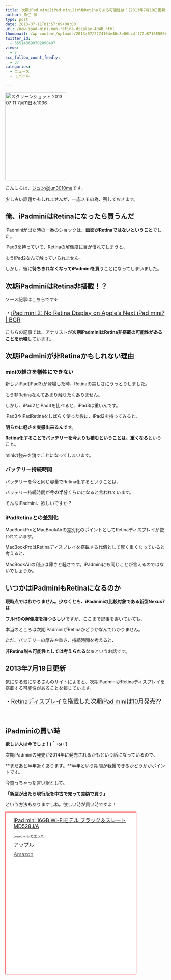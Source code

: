 ```yaml
---
title: 次期iPad mini(iPad mini2)が非Retinaである可能性は？(2013年7月19日更新)
author: 魚住 惇
type: post
date: 2013-07-11T01:57:09+00:00
url: /new-ipad-mini-non-retina-display-4048.html
thumbnail: /wp-content/uploads/2013/07/2274104e46c8e06bc4ff72b87168580b1.png
twitter_id:
  - 355143699702890497
views:
  - 7
scc_follow_count_feedly:
  - 37
categories:
  - ニュース
  - モバイル

---
```

<img decoding="async" loading="lazy" title="スクリーンショット_2013-07-11_7月11日木1036.png" alt="スクリーンショット 2013 07 11 7月11日木1036" src="/wp-content/uploads/2013/07/2274104e46c8e06bc4ff72b87168580b.png" width="191" height="276" border="0" />

<!--more-->

こんにちは、[ジュン@jun3010me][1]です。

少し古い話題かもしれませんが、一応メモの為、残しておきます。

## 俺、iPadminiはRetinaになったら買うんだ

iPadminiが出た時の一番のショックは、**画面がRetinaではないということ**でした。

iPad3を持っていて、Retinaの解像度に目が慣れてしまうと、

もうiPad2なんて触っていられません。

しかし、後に**待ちきれなくなってiPadminiを買う**ことになってしまいました。

## 次期iPadminiはRetina非搭載！？

ソース記事はこちらです↓

<p style="font-size: 18px;">
  ・<a href="http://bgr.com/2013/06/19/ipad-mini-2-no-retina-display/" target="_blank">iPad mini 2: No Retina Display on Apple’s Next iPad mini? | BGR</a>
</p>

こちらの記事では、アナリストが**次期iPadminiはRetina非搭載の可能性があることを示唆**しています。

## 次期iPadminiが非Retinaかもしれない理由

### miniの軽さを犠牲にできない

新しいiPad(iPad3)が登場した時、Retinaの美しさにうっとりしました。

もう非Retinaなんてあまり触りたくありません。

しかし、iPad2とiPad3を比べると、iPad3は重いんです。

iPad3やiPadRetinaをしばらく使った後に、iPad2を持ってみると、

**明らかに軽さを実感出来るんです。**

**Retina化することでバッテリーを今よりも積むということは、重くなる**ということ。

miniの強みを消すことになってしまいます。

### バッテリー持続時間

バッテリーを今と同じ容量でRetina化するということは、

バッテリー持続時間が**今の半分**くらいになると言われています。

そんなiPadmini、欲しいですか？

### iPadRetinaとの差別化

MacBookProとMacBookAirの差別化のポイントとしてRetinaディスプレイが使われています。

MacBookProはRetinaディスプレイを搭載する代償として厚く重くなっていると考えると、

MacBookAirの利点は薄さと軽さです。iPadminiにも同じことが言えるのではないでしょうか。

## いつかはiPadminiもRetinaになるのか

**現時点ではわかりません。**少なくとも、iPadminiの比較対象である**新型Nexus7は**

**フルHDの解像度を持つらしい**ですが、ここまで記事を書いていても、

本当のところは次期iPadminiがRetinaかどうかなんてわかりません。

ただ、バッテリーの厚みや重さ、持続時間を考えると、

**非Retina説も可能性としては考えられる**なぁというお話です。

## 2013年7月19日更新

気になる気になるさんのサイトによると、次期iPadminiがRetinaディスプレイを搭載する可能性があることを報じています。

<p style="font-size: 18px;">
  ・<a href="http://taisy0.com/2013/07/19/18321.html" target="_blank">Retinaディスプレイを搭載した次期iPad miniは10月発売??</a>
</p>

&nbsp;

## iPadminiの買い時

**欲しい人は今でしょ！(｀･ω･´)** 

次期iPadminiの発売が2014年に発売されるかもという話になっているので、

**まだあと半年近くあります。**半年という期間が我慢できるかどうかがポイントです。

今買っちゃった言い訳として、

**「新型が出たら現行版を中古で売って差額で買う」**

という方法もありますしね。欲しい時が買い時ですよ！

<div style="border: 1px solid; border-color: red; margin: 0px; padding: 0px 0px 0px 10px; width: 400px; text-align: center; float: left; background-color: white;">
  <div class="kaerebalink-box" style="text-align: left; padding-bottom: 20px; font-size: medium; /zoom: 1; overflow: hidden;">
    <div class="kaerebalink-image" style="float: left; margin: 0 15px 10px 0;">
      <a href="http://www.amazon.co.jp/exec/obidos/ASIN/B009YD7SMM/jn050191-22/ref=nosim/" target="_blank" rel="nofollow"><img decoding="async" style="border: none;" alt="" src="http://ecx.images-amazon.com/images/I/315eyyhapRL._SL160_.jpg" /></a>
    </div>
    <div class="kaerebalink-info" style="line-height: 120%; /zoom: 1; overflow: hidden;">
      <div class="kaerebalink-name" style="margin-bottom: 10px; line-height: 120%;">
        <p>
          <a href="http://www.amazon.co.jp/exec/obidos/ASIN/B009YD7SMM/jn050191-22/ref=nosim/" target="_blank" rel="nofollow">iPad mini 16GB Wi-Fiモデル ブラック＆スレート MD528J/A</a>
        </p>
        <div class="kaerebalink-powered-date" style="font-size: 8pt; margin-top: 5px; font-family: verdana; line-height: 120%;">
          posted with <a href="http://kaereba.com" target="_blank">カエレバ</a>
        </div>
      </div>
      <div class="kaerebalink-detail" style="margin-bottom: 5px;">
        アップル
      </div>
      <div class="kaerebalink-link1" style="margin-top: 10px; opacity: .70; filter: alpha(opacity=70);">
        <div class="shoplinkamazon" style="display: inline; margin-right: 5px;">
          <a title="アマゾン" href="http://www.amazon.co.jp/gp/search?keywords=MD528J%2FA&__mk_ja_JP=%83J%83%5E%83J%83i&tag=jn050191-22" target="_blank" rel="nofollow">Amazon</a>
        </div>
        
        <div class="shoplinkrakuten" style="display: inline; margin-right: 5px;">
          <a title="楽天市場" href="http://hb.afl.rakuten.co.jp/hgc/0b392da9.3aef67b4.0b392daa.d09d4b3c/?pc=http%3A%2F%2Fsearch.rakuten.co.jp%2Fsearch%2Fmall%2FMD528J%252FA%2F-%2Ff.1-p.1-s.1-sf.0-st.A-v.2%3Fx%3D0%26scid%3Daf_ich_link_urltxt%26m%3Dhttp%3A%2F%2Fm.rakuten.co.jp%2F" target="_blank" rel="nofollow">楽天市場</a>
        </div>
      </div>
    </div>
    <div class="booklink-footer" style="clear: left;">
    </div>
  </div>
</div>

&nbsp;

 [1]: https://twitter.com/jun3010me
